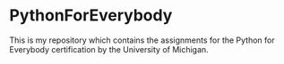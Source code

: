 # PythonForEverybody
This is my repository which contains the assignments for the Python for Everybody certification by the University of Michigan.
